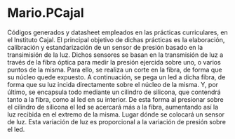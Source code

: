 # Mario.PCajal
Códigos generados y datasheet empleados en las prácticas curriculares, en el Instituto Cajal. El principal objetivo de dichas prácticas es la elaboración, calibración y estandarización de un sensor de presión basado en la transimisión de la luz.  Dichos sensores se basan en la transmisión de luz a través de la fibra óptica para medir la presión ejercida sobre uno, o varios puntos de la misma. Para ello, se realiza un corte en la fibra, de forma que su núcleo quede expuesto. A continuación, se pega un led a dicha fibra, de forma que su luz incida directamente sobre el núcleo de la misma. Y, por último, se encapsula todo mediante un cilindro de silicona, que contendrá tanto a la fibra, como al led en su interior. De esta forma al presionar sobre el cilindro de silicona el led se acercará más a la fibra, aumentando así la luz recibida en el extremo de la misma. Lugar dónde se colocará un sensor de luz. Esta variación de luz es proporcional a la variación de presión sobre el led.
